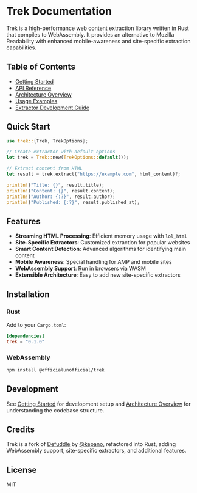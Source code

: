 # Trek Documentation

Trek is a high-performance web content extraction library written in Rust that compiles to WebAssembly. It provides an alternative to Mozilla Readability with enhanced mobile-awareness and site-specific extraction capabilities.

## Table of Contents

- [Getting Started](./getting-started.md)
- [API Reference](./api-reference.md)
- [Architecture Overview](./architecture.md)
- [Usage Examples](./examples.md)
- [Extractor Development Guide](./extractor-guide.md)

## Quick Start

```rust
use trek::{Trek, TrekOptions};

// Create extractor with default options
let trek = Trek::new(TrekOptions::default());

// Extract content from HTML
let result = trek.extract("https://example.com", html_content)?;

println!("Title: {}", result.title);
println!("Content: {}", result.content);
println!("Author: {:?}", result.author);
println!("Published: {:?}", result.published_at);
```

## Features

- **Streaming HTML Processing**: Efficient memory usage with `lol_html`
- **Site-Specific Extractors**: Customized extraction for popular websites
- **Smart Content Detection**: Advanced algorithms for identifying main content
- **Mobile Awareness**: Special handling for AMP and mobile sites
- **WebAssembly Support**: Run in browsers via WASM
- **Extensible Architecture**: Easy to add new site-specific extractors

## Installation

### Rust

Add to your `Cargo.toml`:

```toml
[dependencies]
trek = "0.1.0"
```

### WebAssembly

```bash
npm install @officialunofficial/trek
```

## Development

See [Getting Started](./getting-started.md) for development setup and [Architecture Overview](./architecture.md) for understanding the codebase structure.

## Credits

Trek is a fork of [Defuddle](https://github.com/kepano/defuddle) by [@kepano](https://github.com/kepano), refactored into Rust, adding WebAssembly support, site-specific extractors, and additional features.

## License

MIT
